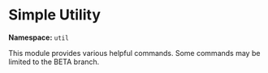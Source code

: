 # Simple Utility
**Namespace:** `util`

This module provides various helpful commands.
Some commands may be limited to the BETA branch.